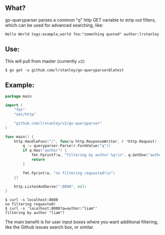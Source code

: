 <!-- template:begin:header -->
<!-- template:end:header -->

<!-- template:begin:toc -->
<!-- template:end:toc -->

## What?

go-queryparser parses a common "q" http GET variable to strip out filters,
which can be used for advanced searching, like:

```
Hello World tags:example,world foo:"something quoted" author:lrstanley
```

## Use:

This will pull from master (currently `v2`):

```console
$ go get -u github.com/lrstanley/go-queryparser@latest
```

## Example:

```go
package main

import (
	"fmt"
	"net/http"

	"github.com/lrstanley/v2/go-queryparser"
)

func main() {
	http.HandleFunc("/", func(w http.ResponseWriter, r *http.Request) {
		q := queryparser.Parse(r.FormValue("q"))
		if q.Has("author") {
			fmt.Fprintf(w, "filtering by author %q!\n", q.GetOne("author"))
			return
		}

		fmt.Fprint(w, "no filtering requested!\n")
	})

	http.ListenAndServe(":8080", nil)
}
```

```console
$ curl -s localhost:8080
no filtering requested!
$ curl -s 'localhost:8080?q=author:"liam"'
filtering by author "liam"!
```

The main benefit is for user input boxes where you want additional filtering,
like the Github issues search box, or similar.

<!-- template:begin:support -->
<!-- template:end:support -->

<!-- template:begin:contributing -->
<!-- template:end:contributing -->

<!-- template:begin:license -->
<!-- template:end:license -->
